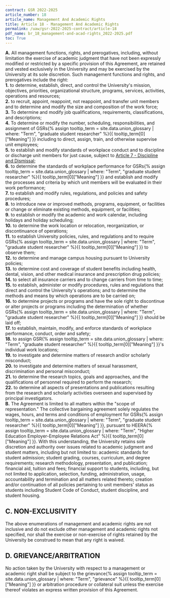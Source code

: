 ```yaml
---
contract: GSR 2022-2025
article_number: 18
article_name: Management And Academic Rights 
title: Article 18 - Management And Academic Rights 
permalink: /uaw/gsr-2022-2025-contract/article-18
pdf_name: br_18_management-and-acad-rights_2022-2025.pdf
toc: True
---
```



<div class="lvl1"><b>A.</b> All management functions, rights, and prerogatives, including, without limitation the exercise of academic judgment that have not been expressly modified or restricted by a specific provision of this Agreement, are retained and vested exclusively in the University and may be exercised by the University at its sole discretion. Such management functions and rights, and prerogatives include the right:</div>

<div class="lvl2"><b>1.</b> to determine, establish, direct, and control the University's mission, objectives, priorities, organizational structure, programs, services, activities, operations and resources;</div>
<div class="lvl2"><b>2.</b> to recruit, appoint, reappoint, not reappoint, and transfer unit members and to determine and modify the size and composition of the work force;</div>
<div class="lvl2"><b>3.</b> To determine and modify job qualifications, requirements, classifications, and descriptions;</div>
<div class="lvl2"><b>4.</b> To determine or modify the number, scheduling, responsibilities, and assignment of <span class="tooltip">GSRs<span class="tooltip-text">{% assign tooltip_term = site.data.union_glossary | where: "Term", "graduate student researcher" %}{{ tooltip_term[0]["Meaning"] }}</span></span> including to direct, assign, train, and otherwise supervise unit employees;</div>
<div class="lvl2"><b>5.</b> to establish and modify standards of workplace conduct and to discipline or discharge unit members for just cause, subject to <a href="/uaw/gsr-2022-2025-contract/article-7">Article 7 - Discipline and Dismissal</a>;</div>
<div class="lvl2"><b>6.</b> to determine the standards of workplace performance for <span class="tooltip">GSRs<span class="tooltip-text">{% assign tooltip_term = site.data.union_glossary | where: "Term", "graduate student researcher" %}{{ tooltip_term[0]["Meaning"] }}</span></span> and establish and modify the processes and criteria by which unit members will be evaluated in their work performance;</div>
<div class="lvl2"><b>7.</b> to establish and modify rules, regulations, and policies and safety procedures;</div>
<div class="lvl2"><b>8.</b> to introduce new or improved methods, programs, equipment, or facilities or change or eliminate existing methods, equipment, or facilities;</div>
<div class="lvl2"><b>9.</b> to establish or modify the academic and work calendar, including holidays and holiday scheduling;</div>
<div class="lvl2"><b>10.</b> to determine the work location or relocation, reorganization, or discontinuance of operations;</div>
<div class="lvl2"><b>11.</b> to establish University policies, rules, and regulations and to require <span class="tooltip">GSRs<span class="tooltip-text">{% assign tooltip_term = site.data.union_glossary | where: "Term", "graduate student researcher" %}{{ tooltip_term[0]["Meaning"] }}</span></span> to observe them;</div>
<div class="lvl2"><b>12.</b> to determine and manage campus housing pursuant to University policies;</div>
<div class="lvl2"><b>13.</b> to determine cost and coverage of student benefits including health, dental, vision, and other medical insurance and prescription drug policies;</div>
<div class="lvl2"><b>14.</b> to select all insurance carriers and to change carriers from time to time;</div>
<div class="lvl2"><b>15.</b> to establish, administer or modify procedures, rules and regulations that direct and control the University's operations; and to determine the methods and means by which operations are to be carried on;</div>
<div class="lvl2"><b>16.</b> to determine projects or programs and have the sole right to discontinue or alter projects or programs including the determination of whether <span class="tooltip">GSRs<span class="tooltip-text">{% assign tooltip_term = site.data.union_glossary | where: "Term", "graduate student researcher" %}{{ tooltip_term[0]["Meaning"] }}</span></span> should be laid off;</div>
<div class="lvl2"><b>17.</b> to establish, maintain, modify, and enforce standards of workplace performance, conduct, order and safety;</div>
<div class="lvl2"><b>18.</b> to assign <span class="tooltip">GSR<span class="tooltip-text">{% assign tooltip_term = site.data.union_glossary | where: "Term", "graduate student researcher" %}{{ tooltip_term[0]["Meaning"] }}</span></span>'s individual work locations;</div>
<div class="lvl2"><b>19.</b> to investigate and determine matters of research and/or scholarly misconduct;</div>
<div class="lvl2"><b>20.</b> to investigate and determine matters of sexual harassment, discrimination and personal misconduct;</div>
<div class="lvl2"><b>21.</b> to determine the research topics, goals and approaches, and the qualifications of personnel required to perform the research;</div>
<div class="lvl2"><b>22.</b> to determine all aspects of presentations and publications resulting from the research and scholarly activities overseen and supervised by principal investigators.</div>
<div class="lvl1"><b>B.</b> The Agreement is limited to all matters within the "scope of representation." The collective bargaining agreement solely regulates the wages, hours, and terms and conditions of employment for <span class="tooltip">GSRs<span class="tooltip-text">{% assign tooltip_term = site.data.union_glossary | where: "Term", "graduate student researcher" %}{{ tooltip_term[0]["Meaning"] }}</span></span>, pursuant to <span class="tooltip">HEERA<span class="tooltip-text">{% assign tooltip_term = site.data.union_glossary | where: "Term", "Higher Education Employer-Employee Relations Act" %}{{ tooltip_term[0]["Meaning"] }}</span></span>. With this understanding, the University retains sole discretion and authority over issues related to academic judgment and student matters, including but not limited to: academic standards for student admission; student grading, courses, curriculum, and degree requirements; research methodology, presentation, and publication; financial aid, tuition and fees; financial support to students, including, but not limited to application, selection, funding, administration, usage, accountability and termination and all matters related thereto; creation and/or continuation of all policies pertaining to unit members' status as students including Student Code of Conduct, student discipline, and student housing.</div>

## C. NON-EXCLUSIVITY

The above enumerations of management and academic rights are not inclusive and do not exclude other management and academic rights not specified, nor shall the exercise or non-exercise of rights retained by the University be construed to mean that any right is waived.

## D. GRIEVANCE/ARBITRATION

No action taken by the University with respect to a management or academic right shall be subject to the <span class="tooltip">grievance<span class="tooltip-text">{% assign tooltip_term = site.data.union_glossary | where: "Term", "grievance" %}{{ tooltip_term[0]["Meaning"] }}</span></span> or arbitration procedure or collateral suit unless the exercise thereof violates an express written provision of this Agreement.

